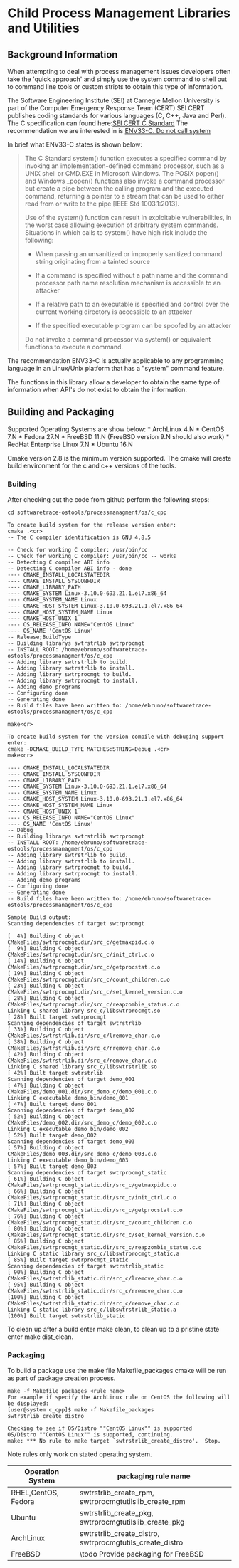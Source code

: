 # Child Process Management Libraries and Utilities  #

## Background Information ##
When attempting to deal with process management issues developers often take the 'quick approach' and simply use the system command to shell out to command line tools or custom stripts to obtain this type of information.

The Software Engineering Institute (SEI) at Carnegie Mellon University is part of the Computer Emergency Response Team (CERT)
SEI CERT publishes coding standards for various languages (C, C++, Java and Perl). 
The C specification can found here:[SEI CERT C Standard](https://wiki.sei.cmu.edu/confluence/display/c/SEI+CERT+C+Coding+Standard)
The recommendation we are interested in is [ENV33-C. Do not call system](https://wiki.sei.cmu.edu/confluence/pages/viewpage.action?pageId=87152177)

In brief what ENV33-C states is shown below:

> The C Standard system() function executes a specified command by invoking an implementation-defined command processor, 
> such as a UNIX shell or CMD.EXE in Microsoft Windows. The POSIX popen() and Windows _popen() functions also invoke a command 
> processor but create a pipe between the calling program and the executed command, returning a pointer to a stream that can 
> be used to either read from or write to the pipe [IEEE Std 1003.1:2013]. 
> 
> Use of the system() function can result in exploitable vulnerabilities, in the worst case allowing execution of arbitrary system commands. Situations in which calls to system() have high risk include the following: 
> 
>   * When passing an unsanitized or improperly sanitized command string originating from a tainted source
> 
>   * If a command is specified without a path name and the command processor path name resolution mechanism is accessible to an attacker
> 
>   * If a relative path to an executable is specified and control over the current working directory is accessible to an attacker
> 
>   * If the specified executable program can be spoofed by an attacker
> 
> Do not invoke a command processor via system() or equivalent functions to execute a command.

The recommendation ENV33-C is actually applicable to any programming language in an Linux/Unix platform that has a "system" command feature.

The functions in this library allow a developer to obtain the same type of information when API's do not exist to obtain the information.




## Building and Packaging ##
Supported Operating Systems are show below:
	* ArchLinux 4.N
	* CentOS 7.N
	* Fedora 27.N
	* FreeBSD 11.N (FreeBSD version 9.N should also work)
	* RedHat Enterprise Linux 7.N
	* Ubuntu 16.N
	
Cmake version 2.8 is the minimum version supported.	
The cmake will create build environment for the c and c++ versions of the tools.
### Building ###
After checking out the code from github perform the following steps:

    cd softwaretrace-ostools/processmanagment/os/c_cpp
    
	To create build system for the release version enter:
    cmake .<cr>
	-- The C compiler identification is GNU 4.8.5

    -- Check for working C compiler: /usr/bin/cc
    -- Check for working C compiler: /usr/bin/cc -- works
    -- Detecting C compiler ABI info
    -- Detecting C compiler ABI info - done
    ---- CMAKE_INSTALL_LOCALSTATEDIR 
    ---- CMAKE_INSTALL_SYSCONFDIR  
    ---- CMAKE_LIBRARY_PATH  
    ---- CMAKE_SYSTEM Linux-3.10.0-693.21.1.el7.x86_64
    ---- CMAKE_SYSTEM_NAME Linux
    ---- CMAKE_HOST_SYSTEM Linux-3.10.0-693.21.1.el7.x86_64
    ---- CMAKE_HOST_SYSTEM_NAME Linux
    ---- CMAKE_HOST_UNIX 1
    ---- OS_RELEASE_INFO NAME="CentOS Linux"
    ---- OS_NAME 'CentOS Linux'
    -- Release;BuildType
    -- Building librarys swtrstrlib swtrprocmgt
    -- INSTALL ROOT: /home/ebruno/softwaretrace-ostools/processmanagment/os/c_cpp
    -- Adding library swtrstrlib to build.
    -- Adding library swtrstrlib to install.
    -- Adding library swtrprocmgt to build.
    -- Adding library swtrprocmgt to install.
    -- Adding demo programs
    -- Configuring done
    -- Generating done
    -- Build files have been written to: /home/ebruno/softwaretrace-ostools/processmanagment/os/c_cpp

    make<cr>
	
    To create build system for the version compile with debuging support enter:
    cmake -DCMAKE_BUILD_TYPE MATCHES:STRING=Debug .<cr>
    make<cr>

    ---- CMAKE_INSTALL_LOCALSTATEDIR 
    ---- CMAKE_INSTALL_SYSCONFDIR  
    ---- CMAKE_LIBRARY_PATH  
    ---- CMAKE_SYSTEM Linux-3.10.0-693.21.1.el7.x86_64
    ---- CMAKE_SYSTEM_NAME Linux
    ---- CMAKE_HOST_SYSTEM Linux-3.10.0-693.21.1.el7.x86_64
    ---- CMAKE_HOST_SYSTEM_NAME Linux
    ---- CMAKE_HOST_UNIX 1
    ---- OS_RELEASE_INFO NAME="CentOS Linux"
    ---- OS_NAME 'CentOS Linux'
    -- Debug
    -- Building librarys swtrstrlib swtrprocmgt
    -- INSTALL ROOT: /home/ebruno/softwaretrace-ostools/processmanagment/os/c_cpp
    -- Adding library swtrstrlib to build.
    -- Adding library swtrstrlib to install.
    -- Adding library swtrprocmgt to build.
    -- Adding library swtrprocmgt to install.
    -- Adding demo programs
    -- Configuring done
    -- Generating done
    -- Build files have been written to: /home/ebruno/softwaretrace-ostools/processmanagment/os/c_cpp

	Sample Build output:
	Scanning dependencies of target swtrprocmgt

    [  4%] Building C object CMakeFiles/swtrprocmgt.dir/src_c/getmaxpid.c.o
    [  9%] Building C object CMakeFiles/swtrprocmgt.dir/src_c/init_ctrl.c.o
    [ 14%] Building C object CMakeFiles/swtrprocmgt.dir/src_c/getprocstat.c.o
    [ 19%] Building C object CMakeFiles/swtrprocmgt.dir/src_c/count_children.c.o
    [ 23%] Building C object CMakeFiles/swtrprocmgt.dir/src_c/set_kernel_version.c.o
    [ 28%] Building C object CMakeFiles/swtrprocmgt.dir/src_c/reapzombie_status.c.o
    Linking C shared library src_c/libswtrprocmgt.so
    [ 28%] Built target swtrprocmgt
    Scanning dependencies of target swtrstrlib
    [ 33%] Building C object CMakeFiles/swtrstrlib.dir/src_c/lremove_char.c.o
    [ 38%] Building C object CMakeFiles/swtrstrlib.dir/src_c/rremove_char.c.o
    [ 42%] Building C object CMakeFiles/swtrstrlib.dir/src_c/remove_char.c.o
    Linking C shared library src_c/libswtrstrlib.so
    [ 42%] Built target swtrstrlib
    Scanning dependencies of target demo_001
    [ 47%] Building C object CMakeFiles/demo_001.dir/src_demo_c/demo_001.c.o
    Linking C executable demo_bin/demo_001
    [ 47%] Built target demo_001
    Scanning dependencies of target demo_002
    [ 52%] Building C object CMakeFiles/demo_002.dir/src_demo_c/demo_002.c.o
    Linking C executable demo_bin/demo_002
    [ 52%] Built target demo_002
    Scanning dependencies of target demo_003
    [ 57%] Building C object CMakeFiles/demo_003.dir/src_demo_c/demo_003.c.o
    Linking C executable demo_bin/demo_003
    [ 57%] Built target demo_003
    Scanning dependencies of target swtrprocmgt_static
    [ 61%] Building C object CMakeFiles/swtrprocmgt_static.dir/src_c/getmaxpid.c.o
    [ 66%] Building C object CMakeFiles/swtrprocmgt_static.dir/src_c/init_ctrl.c.o
    [ 71%] Building C object CMakeFiles/swtrprocmgt_static.dir/src_c/getprocstat.c.o
    [ 76%] Building C object CMakeFiles/swtrprocmgt_static.dir/src_c/count_children.c.o
    [ 80%] Building C object CMakeFiles/swtrprocmgt_static.dir/src_c/set_kernel_version.c.o
    [ 85%] Building C object CMakeFiles/swtrprocmgt_static.dir/src_c/reapzombie_status.c.o
    Linking C static library src_c/libswtrprocmgt_static.a
    [ 85%] Built target swtrprocmgt_static
    Scanning dependencies of target swtrstrlib_static
    [ 90%] Building C object CMakeFiles/swtrstrlib_static.dir/src_c/lremove_char.c.o
    [ 95%] Building C object CMakeFiles/swtrstrlib_static.dir/src_c/rremove_char.c.o
    [100%] Building C object CMakeFiles/swtrstrlib_static.dir/src_c/remove_char.c.o
    Linking C static library src_c/libswtrstrlib_static.a
    [100%] Built target swtrstrlib_static

To clean up after a build enter make clean, to clean up to a pristine state enter make dist_clean.

### Packaging ###
To build a package use the make file Makefile_packages
cmake will be run as part of package creation process.

    make -f Makefile_packages <rule name> 
    For example if specify the ArchLinux rule on CentOS the following will be displayed:
	[user@system c_cpp]$ make -f Makefile_packages swtrstrlib_create_distro

	Checking to see if OS/Distro ""CentOS Linux"" is supported
	OS/Distro ""CentOS Linux"" is supported, continuing.
	make: *** No rule to make target `swtrstrlib_create_distro'.  Stop.

Note rules only work on stated operating system.

| Operation System       | packaging rule name       |
|------------------------|---------------------------|
| RHEL,CentOS, Fedora    | swtrstrlib_create_rpm, swtrprocmgtutilslib_create_rpm    |
| Ubuntu                 | swtrstrlib_create_pkg, swtrprocmgtutilslib_create_pkg    |
| ArchLinux              | swtrstrlib_create_distro, swtrprocmgtutils_create_distro |
| FreeBSD                | \todo Provide packaging for FreeBSD                      
